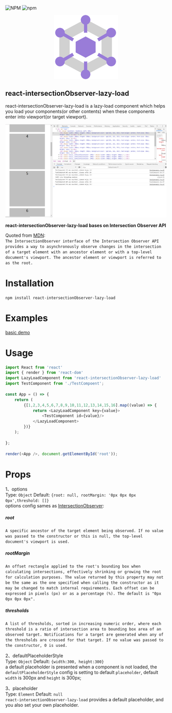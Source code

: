 ![NPM](https://img.shields.io/npm/l/react-npm-publish-demo.svg?style=popout) ![npm](https://img.shields.io/npm/v/react-npm-publish-demo.svg?style=flat-square)

<div style="text-align:center">
  <img src='./image/logo.png'/>
</div> 

## react-intersectionObserver-lazy-load

react-intersectionObserver-lazy-load is a lazy-load component which helps you load your components(or other contents) when these components enter into viewport(or target viewport).   

<div style="text-align:center">
  <img src='./image/demo.png'/>
</div> 

**react-intersectionObserver-lazy-load bases on Intersection Observer API**

Quoted from [MDN](https://developer.mozilla.org/en-US/docs/Web/API/IntersectionObserver):  
`The IntersectionObserver interface of the Intersection Observer API provides a way to asynchronously observe changes in the intersection of a target element with an ancestor element or with a top-level document's viewport. The ancestor element or viewport is referred to as the root.`  

# Installation  
`npm install react-intersectionObserver-lazy-load`   
 
# Examples  
[basic demo](https://promise-coding.github.io/react-intersectionObserver-lazy-load/)

# Usage  
```js   
import React from 'react'
import { render } from 'react-dom'
import LazyLoadComponent from 'react-intersectionObserver-lazy-load'
import TestComponent from './TestCompoent';

const App = () => {
    return (
        {[1,2,3,4,5,6,7,8,9,10,11,12,13,14,15,16].map((value) => {
            return <LazyLoadComponent key={value}>
                <TestComponent id={value}/>
            </LazyLoadComponent>
        })}
    );

};

render(<App />, document.getElementById('root'));
```

# Props  
1、options  
Type: `Object`  Default: `{root: null, rootMargin: '0px 0px 0px 0px',threshold: []}`  
options config sames as [IntersectionObserver](https://developer.mozilla.org/en-US/docs/Web/API/IntersectionObserver):
##### root  

`A specific ancestor of the target element being observed. If no value was passed to the constructor or this is null, the top-level document's viewport is used.`  

##### rootMargin  
`An offset rectangle applied to the root's bounding box when calculating intersections, effectively shrinking or growing the root for calculation purposes. The value returned by this property may not be the same as the one specified when calling the constructor as it may be changed to match internal requirements. Each offset can be expressed in pixels (px) or as a percentage (%). The default is "0px 0px 0px 0px".`
##### thresholds  
`A list of thresholds, sorted in increasing numeric order, where each threshold is a ratio of intersection area to bounding box area of an observed target. Notifications for a target are generated when any of the thresholds are crossed for that target. If no value was passed to the constructor, 0 is used.`  

2、defaultPlaceholderStyle  
Type: `Object`  Default: `{width:300, height:300}`  
a default placeholder is presented when a component is not loaded, the `defaultPlaceholderStyle` config is setting to default `placeholder`, default `width` is 300px and `height` is 300px;  

3、placeholder  
Type: `Element`  Default: `null`  
`react-intersectionObserver-lazy-load` provides a default placeholder, and you also set your own placeholder. 
